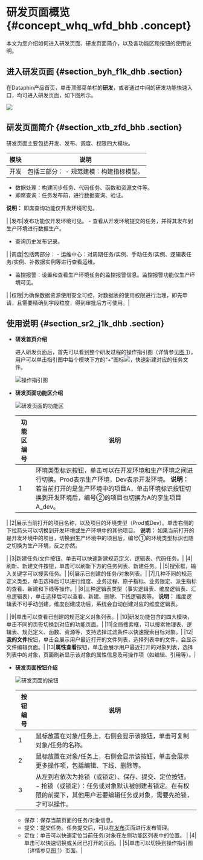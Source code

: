 # 研发页面概览 {#concept_whq_wfd_bhb .concept}

本文为您介绍如何进入研发页面、研发页面简介，以及各功能区和按钮的使用说明。

## 进入研发页面 {#section_byh_f1k_dhb .section}

在Dataphin产品首页，单击顶部菜单栏的**研发**，或者通过中间的研发功能快速入口，均可进入研发页面，如下图所示。

![](http://static-aliyun-doc.oss-cn-hangzhou.aliyuncs.com/assets/img/136286/156134646141057_zh-CN.png)

## 研发页面简介 {#section_xtb_zfd_bhb .section}

研发页面主要包括开发、发布、调度、权限四大模块。

|模块|说明|
|--|--|
|开发|包括三部分： -   规范建模：构建指标模型。
-   数据处理：构建同步任务、代码任务、函数和资源文件等。
-   即席查询：任务发布前，进行数据查询、验证。

**说明：** 即席查询功能仅开发环境可见。


 |
|发布|发布功能仅开发环境可见。 -   查看从开发环境提交的任务，并将其发布到生产环境进行数据生产。
-   查询历史发布记录。

 |
|调度|包括两部分： -   运维中心：对周期任务/实例、手动任务/实例、逻辑表任务/实例、补数据实例等进行查看运维。
-   监控报警：设置和查看生产环境任务的监控报警信息。监控报警功能仅生产环境可见。

 |
|权限|为确保数据资源使用安全可控，对数据表的使用权限进行治理，即先申请，且需要精确到字段粒度，得到审批后方可使用。|

## 使用说明 {#section_sr2_j1k_dhb .section}

-   **研发首页介绍** 

    进入研发页面后，首先可以看到整个研发过程的操作指引图（详情参见[图 1](#fig_lpq_qkp_dhb)）。用户可以单击指引图中每个模块下方的“+”图标![](http://static-aliyun-doc.oss-cn-hangzhou.aliyuncs.com/assets/img/136286/156134646141131_zh-CN.png)，快速新建对应的任务文件。

    ![](images/41141_zh-CN.png "操作指引图")

-   **研发页面功能区介绍** 

    ![](images/41153_zh-CN.png "研发页面的功能区")

    |功能区编号|说明|
    |-----|--|
    |1|环境类型标识按钮，单击可以在开发环境和生产环境之间进行切换。Prod表示生产环境，Dev表示开发环境。 **说明：** 若当前打开的是生产环境中的项目A，单击环境标识按钮切换到开发环境后，编号②的项目也切换为A的孪生项目A\_dev。

 |
    |2|展示当前打开的项目名称，以及项目的环境类型（Prod或Dev）。单击右侧的下拉箭头可以切换到开发环境或生产环境中的其他项目。 **说明：** 如果当前打开的是开发环境中的项目，切换到生产环境中的项目后，编号①的环境类型标识也随之切换为生产环境，反之亦然。

 |
    |3|新建任务/文件按钮，单击可以快速新建规范定义、逻辑表、代码任务。|
    |4|刷新、新建文件按钮，单击可以刷新下方的任务列表、新建任务。|
    |5|搜索框，输入关键字可以搜索任务。|
    |6|展示已创建的任务/对象列表。|
    |7|几种不同的规范定义类型，单击选择后可以进行维度、业务过程、原子指标、业务限定、派生指标的查看、新建和下线等操作。|
    |8|三种逻辑表类型（事实逻辑表、维度逻辑表、汇总逻辑表），单击选择后可以查看、新建、删除、下线逻辑表等。 **说明：** 维度逻辑表不可手动创建，维度创建成功后，系统会自动创建对应的维度逻辑表。

 |
    |9|单击可以查看已创建的规范定义对象列表。|
    |10|研发功能包含的四大模块，单击不同的页签切换到对应的功能页面。|
    |11|全局搜索框，可以搜索物理表、逻辑表、规范定义、函数、资源等，支持选择过滤条件以快速搜索目标对象。|
    |12|**我的文件**按钮，单击会展示用户最近打开的文件列表，选择列表中的文件，会显示文件编辑页面。|
    |13|**属性查看**按钮，单击会展示用户最近打开的对象列表，选择列表中的对象，页面刷新显示该对象的属性信息及可操作项（如编辑、引用等）。|

-   **研发页面按钮介绍** 

    ![](images/41180_zh-CN.png "研发页面的按钮")

    |按钮编号|说明|
    |----|--|
    |1|鼠标放置在对象/任务上，右侧会显示该按钮，单击可复制对象/任务的名称。|
    |2|鼠标放置在对象/任务上，右侧会显示该按钮，单击会展示更多操作项，包括编辑、下线、删除等。|
    |3|从左到右依次为抢锁（或锁定）、保存、提交、定位按钮。     -   抢锁（或锁定）：任务或对象默认被创建者锁定。在有权限的前提下，其他用户若要编辑任务或对象，需要先抢锁，才可以操作。
    -   保存：保存当前页面的任务/对象信息。
    -   提交：提交任务。任务提交后，可以在[发布](intl.zh-CN/用户指南/发布管理/发布.md#)页面进行发布管理。
    -   定位：单击可以快速定位当前任务/对象在左侧功能区列表中的位置。
 |
    |4|单击可以快速切换或关闭已打开的页面。|
    |5|单击可以切换到操作指引图（详情参见[图 1](#fig_lpq_qkp_dhb)）页面。|


